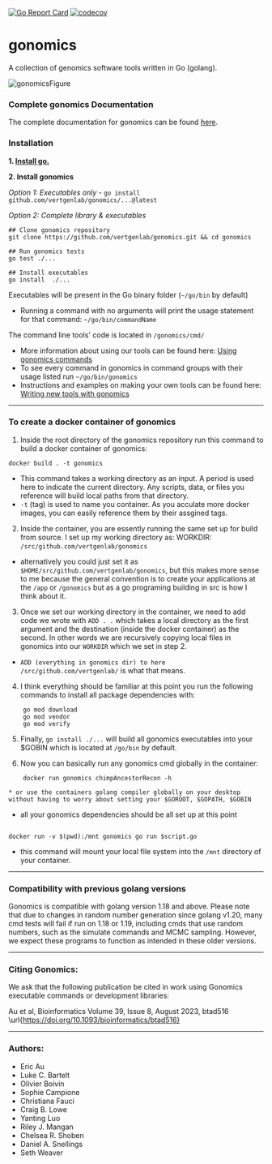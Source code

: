 
[![Go Report Card](https://goreportcard.com/badge/github.com/vertgenlab/gonomics)](https://goreportcard.com/report/github.com/vertgenlab/gonomics)
[![codecov](https://codecov.io/gh/vertgenlab/gonomics/branch/main/graph/badge.svg?token=SLasptsu7B)](https://codecov.io/gh/vertgenlab/gonomics)

# gonomics
A collection of genomics software tools written in Go (golang).

![gonomicsFigure](https://github.com/vertgenlab/gonomics/assets/49315918/7475cdf8-c20c-45e3-a0c1-3c2fbf6ef7a7)

### Complete gonomics Documentation
The complete documentation for gonomics can be found [here](https://pkg.go.dev/github.com/vertgenlab/gonomics).

### Installation

**1. [Install go.](https://go.dev/doc/install)**

**2. Install gonomics**

*Option 1: Executables only* - `go install github.com/vertgenlab/gonomics/...@latest`  

*Option 2: Complete library & executables*  
```
## Clone gonomics repository  
git clone https://github.com/vertgenlab/gonomics.git && cd gonomics

## Run gonomics tests
go test ./...

## Install executables
go install  ./...
```

Executables will be present in the Go binary folder (`~/go/bin` by default)
- Running a command with no arguments will print the usage statement for that command: `~/go/bin/commandName`

The command line tools' code is located in `/gonomics/cmd/`

* More information about using our tools can be found here: [Using gonomics commands](https://github.com/vertgenlab/gonomics/wiki/Using-gonomics-commands)
* To see every command in gonomics in command groups with their usage listed run `~/go/bin/gonomics`
* Instructions and examples on making your own tools can be found here: [Writing new tools with gonomics](https://github.com/vertgenlab/gonomics/wiki/Writing-new-tools-with-gonomics)
---

### To create a docker container of gonomics

1. Inside the root directory of the gonomics repository run this command to build a docker container of gonomics:

```
docker build . -t gonomics
```

* This command takes a working directory as an input. A period is used here to indicate the current directory. Any scripts, data, or files you reference will build local paths from that directory.
* `-t` (tag) is used to name you container. As you acculate more docker images, you can easily reference them by their assgined tags.

2. Inside the container, you are essently running the same set up for build from source. I set up my working directory as: WORKDIR: `/src/github.com/vertgenlab/gonomics`

* alternatively you could just set it as `$HOME/src/github.com/vertgenlab/gonomics`, but this makes more sense to me because the general convention is to create your applications at the `/app` or `/gonomics` but as a go programing building in src is how I think about it.

3. Once we set our working directory in the container, we need to add code we wrote with `ADD . .` which takes a local directory as the first argument and the destination (inside the docker container) as the second. In other words we are recursively copying local files in gonomics into our `WORKDIR` which we set in step 2.

* `ADD (everything in gonomics dir) to here /src/github.com/vertgenlab/` is what that means.

4. I think everything should be familiar at this point you run the following commands to install all package dependencies with:

```
    go mod download
    go mod vendor
    go mod verify
```

5. Finally, `go install ./...` will build all gonomics executables into your $GOBIN which is located at `/go/bin` by default.

6. Now you can basically run any gonomics cmd globally in the container:

```
    docker run gonomics chimpAncestorRecon -h
```
    * or use the containers golang compiler globally on your desktop without having to worry about setting your $GOROOT, $GOPATH, $GOBIN

* all your gonomics dependencies should be all set up at this point

```

docker run -v $(pwd):/mnt gonomics go run $script.go

```

* this command will mount your local file system into the `/mnt` directory of your container.

---

### Compatibility with previous golang versions
<p>Gonomics is compatible with golang version 1.18 and above. Please note that due to changes in random number generation since golang v1.20,
many cmd tests will fail if run on 1.18 or 1.19, including cmds that use random numbers, such as the simulate commands and MCMC sampling.
However, we expect these programs to function as intended in these older versions.</p>

---

### Citing Gonomics:

We ask that the following publication be cited in work using Gonomics executable commands or development libraries:

Au et al, Bioinformatics Volume 39, Issue 8, August 2023, btad516 \url{https://doi.org/10.1093/bioinformatics/btad516}

---

### Authors:

* Eric Au
* Luke C. Bartelt
* Olivier Boivin
* Sophie Campione
* Christiana Fauci
* Craig B. Lowe
* Yanting Luo
* Riley J. Mangan
* Chelsea R. Shoben
* Daniel A. Snellings
* Seth Weaver

